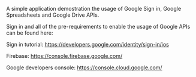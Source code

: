 A simple application demostration the usage of Google Sign in, Google Spreadsheets and Google Drive APIs.

Sign in and all of the pre-requirements to enable the usage of Google APIs can be found here:

Sign in tutorial:
https://developers.google.com/identity/sign-in/ios

Firebase:
https://console.firebase.google.com/

Google developers console:
https://console.cloud.google.com/

